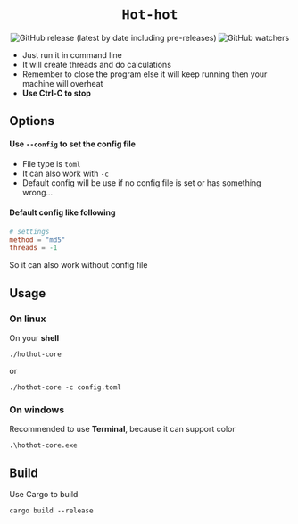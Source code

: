 # <center>`Hot-hot`</center>

<center>

![GitHub release (latest by date including pre-releases)](https://img.shields.io/github/v/release/umoho/hothot-core?include_prereleases&style=plastic)
![GitHub watchers](https://img.shields.io/github/watchers/umoho/hothot-core?style=plastic)

</center>

* Just run it in command line
* It will create threads and do calculations
* Remember to close the program else it will keep running then your machine will overheat
* **Use Ctrl-C to stop**

## Options
#### Use `--config` to set the config file
* File type is `toml`
* It can also work with `-c`
* Default config will be use if no config file is set or has something wrong...

#### Default config like following
```toml
# settings
method = "md5"
threads = -1
```
So it can also work without config file

## Usage
### On linux
On your **shell**
```
./hothot-core
```
or
```
./hothot-core -c config.toml
```

### On windows
Recommended to use **Terminal**, because it can support color
```
.\hothot-core.exe
```
## Build
Use Cargo to build
```
cargo build --release
```

